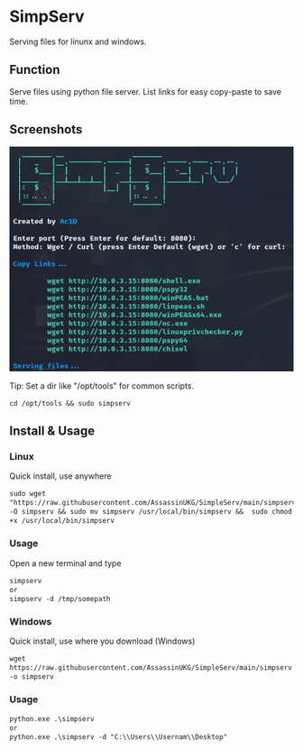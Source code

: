# SimpServ

Serving files for linunx and windows.

## Function 
Serve files using python file server.
List links for easy copy-paste to save time.


## Screenshots

![](/assets/simserv1.png)

Tip: 
Set a dir like "/opt/tools" for common scripts. 
```
cd /opt/tools && sudo simpserv
```

## Install & Usage
### Linux
Quick install, use anywhere
```
sudo wget "https://raw.githubusercontent.com/AssassinUKG/SimpleServ/main/simpserv" -O simpserv && sudo mv simpserv /usr/local/bin/simpserv &&  sudo chmod +x /usr/local/bin/simpserv
```
### Usage
Open a new terminal and type
```
simpserv
or
simpserv -d /tmp/somepath
```


### Windows
Quick install, use where you download (Windows)
```
wget https://raw.githubusercontent.com/AssassinUKG/SimpleServ/main/simpserv -o simpserv
```

### Usage
```
python.exe .\simpserv
or
python.exe .\simpserv -d "C:\\Users\\Usernam\\Desktop"
```
